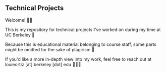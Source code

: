 ## Technical Projects
Welcome! 👋🏼 

This is my repository for technical projects I've worked on during my time at UC Berkeley 🧸

Because this is educational material belonging to course staff, some parts might be omitted for the sake of plagirism 🚧

If you'd like a more in-depth view into my work, feel free to reach out at louieortiz [at] berkeley [dot] edu 👨🏽‍💻
